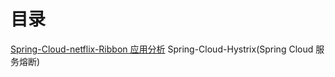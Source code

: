# 目录
[Spring-Cloud-netflix-Ribbon 应用分析](https://freelymajorparus.github.io/Note/Spring-Cloud-Ribbon.html)
Spring-Cloud-Hystrix(Spring Cloud 服务熔断)
